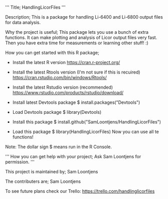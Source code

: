 '''
Title;
HandlingLicorFiles
'''

Description;
This is a package for handling Li-6400 and Li-6800 output files for data analysis.

Why the project is useful;
This package lets you use a bunch of extra functions. It can make plotting and analysis of Licor output files very fast. Then you have extra time for measurements or learning other stuff! :)

How you can get started with this R package;
 - Install the latest R version                     https://cran.r-project.org/
 - Install the latest Rtools version (I'm not sure if this is recuired)               https://cran.rstudio.com/bin/windows/Rtools/
 - Install the latest Rstudio version (recommended)   https://www.rstudio.com/products/rstudio/download/

 - Install latest Devtools package        $ install.packages("Devtools")
 - Load Devtools package                  $ library(Devtools)
 - Install this package                   $ install.github("SamLoontjens/HandlingLicorFiles")
 - Load this package                      $ library(HandlingLicorFiles)
 Now you can use all te functions!

Note: The dollar sign $ means run in the R Console.

'''
How you can get help with your project;
Ask Sam Loontjens for permission.
'''

This project is maintained by; 
Sam Loontjens

The contributers are;
Sam Loontjens

To see future plans check our Trello:   https://trello.com/handlinglicorfiles

